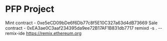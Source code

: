# PFP Project

Mint contract - 0xe5eCD09bDe6f6Db77c8f5E10C327a63d4dB73669
Sale contract - 0xEA3ae0C3aaf234395da9ee72B17AF1B831db7717
remixd -s . --remix-ide https://remix.ethereum.org
